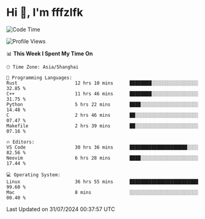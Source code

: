 # Hi 👋, I'm fffzlfk

<!--START_SECTION:waka-->
![Code Time](http://img.shields.io/badge/Code%20Time-841%20hrs%2027%20mins-blue)

![Profile Views](http://img.shields.io/badge/Profile%20Views-0-blue)

📊 **This Week I Spent My Time On** 

```text
🕑︎ Time Zone: Asia/Shanghai

💬 Programming Languages: 
Rust                     12 hrs 10 mins      ████████░░░░░░░░░░░░░░░░░   32.85 % 
C++                      11 hrs 46 mins      ████████░░░░░░░░░░░░░░░░░   31.75 % 
Python                   5 hrs 22 mins       ████░░░░░░░░░░░░░░░░░░░░░   14.48 % 
C                        2 hrs 46 mins       ██░░░░░░░░░░░░░░░░░░░░░░░   07.47 % 
Makefile                 2 hrs 39 mins       ██░░░░░░░░░░░░░░░░░░░░░░░   07.16 % 

🔥 Editors: 
VS Code                  30 hrs 36 mins      █████████████████████░░░░   82.56 % 
Neovim                   6 hrs 28 mins       ████░░░░░░░░░░░░░░░░░░░░░   17.44 % 

💻 Operating System: 
Linux                    36 hrs 55 mins      █████████████████████████   99.60 % 
Mac                      8 mins              ░░░░░░░░░░░░░░░░░░░░░░░░░   00.40 % 
```


 Last Updated on 31/07/2024 00:37:57 UTC
<!--END_SECTION:waka-->
